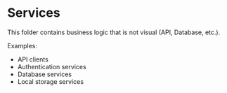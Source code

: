 # Services

This folder contains business logic that is not visual (API, Database, etc.).

Examples:
- API clients
- Authentication services
- Database services
- Local storage services
